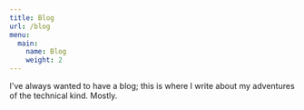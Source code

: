 ```yaml
---
title: Blog
url: /blog
menu:
  main:
    name: Blog
    weight: 2
---
```


I've always wanted to have a blog; this is where I write about my adventures of the technical kind. Mostly.